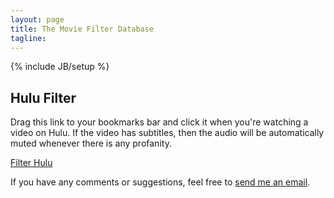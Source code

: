 ```yaml
---
layout: page
title: The Movie Filter Database
tagline:
---
```

{% include JB/setup %}

## Hulu Filter

Drag this link to your bookmarks bar and click it when you're watching a video on Hulu.  If the video has subtitles, then the audio will be automatically muted whenever there is any profanity.

<a href="javascript:(%28function%28%29%7Bwindow.baseUrl%3D%27http%3A//tmfdb.org%27%3Bwindow.readabilityToken%3D%27%27%3Bvar%20s%3Ddocument.createElement%28%27script%27%29%3Bs.setAttribute%28%27type%27%2C%27text/javascript%27%29%3Bs.setAttribute%28%27charset%27%2C%27UTF-8%27%29%3Bs.setAttribute%28%27src%27%2CbaseUrl%2B%27/script/runner/application.js%27%29%3Bdocument.documentElement.appendChild%28s%29%3B%7D%29%28%29)">Filter Hulu</a>

If you have any comments or suggestions, feel free to [send me an email](mailto:me@jacobwg.com).


